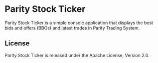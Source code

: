 Parity Stock Ticker
===================

Parity Stock Ticker is a simple console application that displays the best
bids and offers (BBOs) and latest trades in Parity Trading System.


License
-------

Parity Stock Ticker is released under the Apache License, Version 2.0.
